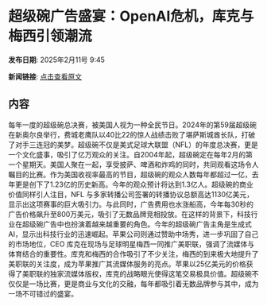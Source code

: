 # 超级碗广告盛宴：OpenAI危机，库克与梅西引领潮流

**发布日期**: 2025年2月11号 9:45

**新闻链接**: [点击查看原文](https://www.aibase.com/zh/news/15228)

## 内容

每年一度的超级碗总决赛，被美国人视为一种全民节日。2024年的第59届超级碗在新奥尔良举行，费城老鹰队以40比22的惊人战绩击败了堪萨斯城酋长队，打破了对手三连冠的美梦。超级碗不仅是美式足球大联盟（NFL）的年度总决赛，更是一个文化盛事，吸引了亿万观众的关注。自2004年起，超级碗定在每年2月的第一个星期天。美国人聚在一起，享受披萨、啤酒和炸鸡的同时，共同观看这场令人瞩目的比赛。作为美国收视率最高的节目，超级碗的观众人数每年都超过一亿，去年更是创下了1.23亿的历史新高。今年的观众预计将达到1.3亿人。超级碗的商业价值同样引人注目，NFL 与多家转播公司签署的转播协议总额高达1130亿美元，显示出这项赛事的巨大吸引力。与此同时，广告费用也水涨船高，今年每30秒的广告价格飙升至800万美元，吸引了无数品牌竞相投放。在这样的背景下，科技行业在超级碗广告中也扮演着越来越重要的角色。今年的超级碗广告主角是生成式 AI，显示出科技行业的迅速崛起。苹果公司则通过赞助中场秀，进一步巩固了自己的市场地位，CEO 库克在现场与足球明星梅西一同推广美职联，强调了流媒体与体育结合的重要性。库克和梅西的合作吸引了不少关注，梅西的到来极大地提升了美职联的关注度，成为苹果推广其流媒体服务的亮点。苹果以25亿美元的价格获得了美职联的独家流媒体版权，库克的战略眼光使得这笔交易极具价值。超级碗不仅仅是一场比赛，更是商业与文化的交融，每年都吸引着无数品牌参与其中，成为一场不可错过的盛宴。
